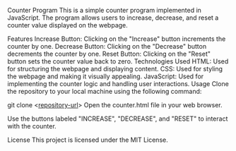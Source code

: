 Counter Program
This is a simple counter program implemented in JavaScript. The program allows users to increase, decrease, and reset a counter value displayed on the webpage.

Features
Increase Button: Clicking on the "Increase" button increments the counter by one.
Decrease Button: Clicking on the "Decrease" button decrements the counter by one.
Reset Button: Clicking on the "Reset" button sets the counter value back to zero.
Technologies Used
HTML: Used for structuring the webpage and displaying content.
CSS: Used for styling the webpage and making it visually appealing.
JavaScript: Used for implementing the counter logic and handling user interactions.
Usage
Clone the repository to your local machine using the following command:


git clone <[repository-url](https://github.com/Adri2166/Counter_Program.JS.git)>
Open the counter.html file in your web browser.

Use the buttons labeled "INCREASE", "DECREASE", and "RESET" to interact with the counter.

License
This project is licensed under the MIT License.
